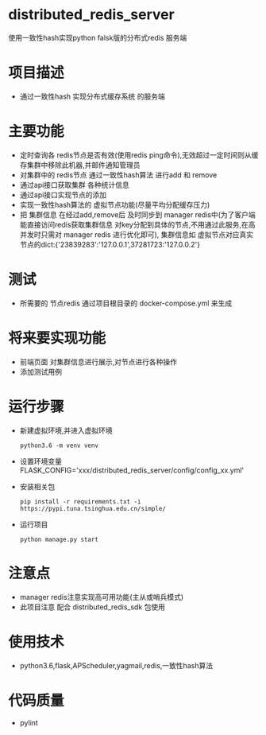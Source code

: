 # distributed_redis_server
使用一致性hash实现python falsk版的分布式redis 服务端

# 项目描述
* 通过一致性hash 实现分布式缓存系统 的服务端

# 主要功能
* 定时查询各 redis节点是否有效(使用redis ping命令),无效超过一定时间则从缓存集群中移除此机器,并邮件通知管理员
* 对集群中的 redis节点 通过一致性hash算法 进行add 和 remove
* 通过api接口获取集群 各种统计信息
* 通过api接口实现节点的添加
* 实现一致性hash算法的 虚拟节点功能(尽量平均分配缓存压力)
* 把 集群信息 在经过add,remove后 及时同步到 manager redis中(为了客户端能直接访问redis获取集群信息 对key分配到具体的节点,不用通过此服务,在高并发时只需对 manager redis 进行优化即可),
    集群信息如 虚拟节点对应真实节点的dict:{'23839283':'127.0.0.1',37281723:'127.0.0.2'}

# 测试
* 所需要的 节点redis 通过项目根目录的 docker-compose.yml 来生成

# 将来要实现功能
* 前端页面 对集群信息进行展示,对节点进行各种操作
* 添加测试用例

# 运行步骤
* 新建虚拟环境,并进入虚拟环境 
    ```
    python3.6 -m venv venv
    ```

* 设置环境变量 FLASK_CONFIG='xxx/distributed_redis_server/config/config_xx.yml'

* 安装相关包
    ```
    pip install -r requirements.txt -i https://pypi.tuna.tsinghua.edu.cn/simple/
    ```

* 运行项目
    ```
    python manage.py start
    ```

# 注意点
* manager redis注意实现高可用功能(主从或哨兵模式)
* 此项目注意 配合 distributed_redis_sdk 包使用

# 使用技术
* python3.6,flask,APScheduler,yagmail,redis,一致性hash算法

# 代码质量
* pylint
